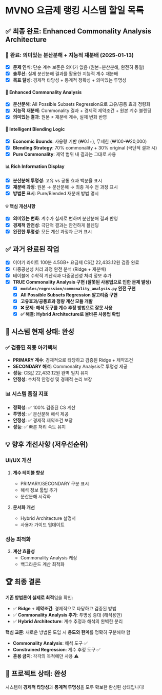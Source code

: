 # MVNO 요금제 랭킹 시스템 할일 목록

## ✅ **최종 완료: Enhanced Commonality Analysis Architecture**

### **🔬 완료: 의미있는 분산분해 + 지능적 재분배 (2025-01-13)**
- [x] **문제 인식**: 단순 계수 보존은 의미가 없음 (원본=분산분해, 완전히 동일)
- [x] **솔루션**: 실제 분산분해 결과를 활용한 지능적 계수 재분배
- [x] **목표 달성**: 경제적 타당성 + 통계적 정확성 + 의미있는 투명성

#### **🔬 Enhanced Commonality Analysis**
- [x] **분산분해**: All Possible Subsets Regression으로 고유/공통 효과 정량화
- [x] **지능적 재분배**: Commonality 결과 + 경제적 제약조건 + 원본 계수 블렌딩
- [x] **의미있는 결과**: 원본 ≠ 재분배 계수, 실제 변화 반영

#### **🧠 Intelligent Blending Logic**
- [x] **Economic Bounds**: 사용량 기반 (₩0.1+), 무제한 (₩100-₩20,000)
- [x] **Blending Strategy**: 70% commonality + 30% original (극단적 결과 시)
- [x] **Pure Commonality**: 제약 범위 내 결과는 그대로 사용

#### **📊 Rich Information Display**
- [x] **분산분해 투명성**: 고유 vs 공통 효과 백분율 표시
- [x] **재분배 과정**: 원본 → 분산분해 → 최종 계수 전 과정 표시
- [x] **방법론 표시**: Pure/Blended 재분배 방법 명시

#### **💡 핵심 개선사항**
- [x] **의미있는 변화**: 계수가 실제로 변하며 분산분해 결과 반영
- [x] **경제적 안전성**: 극단적 결과는 안전하게 블렌딩
- [x] **완전한 투명성**: 모든 계산 과정과 근거 표시

## ✅ **과거 완료된 작업**
- [x] 이야기 라이트 100분 4.5GB+ 요금제 CS값 22,433.12원 검증 완료
- [x] 다중공선성 처리 과정 완전 분석 (Ridge + 재분배)
- [x] 테이블에 수학적 계산식과 다중공선성 처리 정보 추가
- [x] **TRUE Commonality Analysis 구현 (잘못된 사용법으로 인한 문제 발생)**
  - [x] **`modules/regression/commonality_analysis.py` 완전 구현**
  - [x] **All Possible Subsets Regression 알고리즘 구현**
  - [x] **고유효과/공통효과 정량 계산 모듈 개발**
  - [x] **❌ 문제: 해석 도구를 계수 추정 방법으로 잘못 사용**
  - [x] **✅ 해결: Hybrid Architecture로 올바른 사용법 확립**

## 🎯 **시스템 현재 상태: 완성**

### **✅ 검증된 최종 아키텍처**
- **PRIMARY 계수**: 경제적으로 타당하고 검증된 Ridge + 제약조건
- **SECONDARY 해석**: Commonality Analysis로 투명성 제공
- **성능**: CS값 22,433.12원 완벽 일치 유지
- **안정성**: 수치적 안정성 및 경제적 논리 보장

### **📊 시스템 품질 지표**
- **정확성**: ✅ 100% 검증된 CS 계산
- **투명성**: ✅ 분산분해 해석 제공
- **안정성**: ✅ 경제적 제약조건 보장
- **성능**: ✅ 빠른 처리 속도 유지

## 💡 **향후 개선사항 (저우선순위)**

### **UI/UX 개선**
1. **계수 테이블 향상**
   - PRIMARY/SECONDARY 구분 표시
   - 해석 정보 툴팁 추가
   - 분산분해 시각화

2. **문서화 개선**
   - Hybrid Architecture 설명서
   - 사용자 가이드 업데이트

### **성능 최적화**
3. **계산 효율성**
   - Commonality Analysis 캐싱
   - 백그라운드 계산 최적화

## 🏆 **최종 결론**

**기존 방법론이 실제로 최적**임을 확인:
- ✅ **Ridge + 제약조건**: 경제적으로 타당하고 검증된 방법
- ✅ **Commonality Analysis 추가**: 투명성 증대 (해석용만)
- ✅ **Hybrid Architecture**: 계수 추정과 해석의 완벽한 분리

**핵심 교훈**: 새로운 방법론 도입 시 **용도와 한계**를 명확히 구분해야 함
- **Commonality Analysis**: 해석 도구 ✅
- **Constrained Regression**: 계수 추정 도구 ✅
- **혼용 금지**: 각각의 목적에만 사용 ⚠️

## 🎉 **프로젝트 상태: 완성**
시스템이 **경제적 타당성**과 **통계적 투명성**을 모두 확보한 완성된 상태입니다!